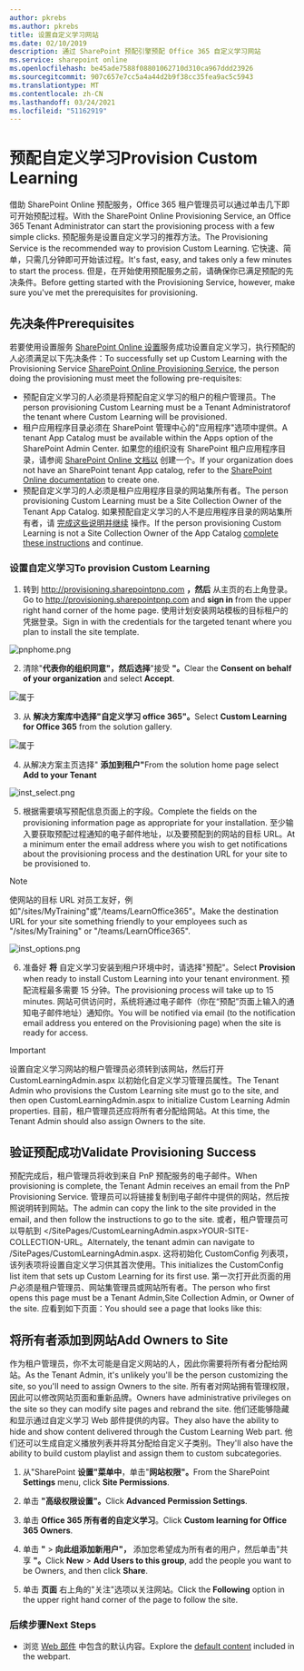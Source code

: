 ```yaml
---
author: pkrebs
ms.author: pkrebs
title: 设置自定义学习网站
ms.date: 02/10/2019
description: 通过 SharePoint 预配引擎预配 Office 365 自定义学习网站
ms.service: sharepoint online
ms.openlocfilehash: be45ade7588f08801062710d310ca967ddd23926
ms.sourcegitcommit: 907c657e7cc5a4a44d2b9f38cc35fea9ac5c5943
ms.translationtype: MT
ms.contentlocale: zh-CN
ms.lasthandoff: 03/24/2021
ms.locfileid: "51162919"
---
```

# <a name="provision-custom-learning"></a><span data-ttu-id="67e8e-103">预配自定义学习</span><span class="sxs-lookup"><span data-stu-id="67e8e-103">Provision Custom Learning</span></span>

<span data-ttu-id="67e8e-104">借助 SharePoint Online 预配服务，Office 365 租户管理员可以通过单击几下即可开始预配过程。</span><span class="sxs-lookup"><span data-stu-id="67e8e-104">With the SharePoint Online Provisioning Service, an Office 365 Tenant Administrator can start the provisioning process with a few simple clicks.</span></span> <span data-ttu-id="67e8e-105">预配服务是设置自定义学习的推荐方法。</span><span class="sxs-lookup"><span data-stu-id="67e8e-105">The Provisioning Service is the recommended way to provision Custom Learning.</span></span> <span data-ttu-id="67e8e-106">它快速、简单，只需几分钟即可开始该过程。</span><span class="sxs-lookup"><span data-stu-id="67e8e-106">It's fast, easy, and takes only a few minutes to start the process.</span></span> <span data-ttu-id="67e8e-107">但是，在开始使用预配服务之前，请确保你已满足预配的先决条件。</span><span class="sxs-lookup"><span data-stu-id="67e8e-107">Before getting started with the Provisioning Service, however, make sure you've met the prerequisites for provisioning.</span></span>

## <a name="prerequisites"></a><span data-ttu-id="67e8e-108">先决条件</span><span class="sxs-lookup"><span data-stu-id="67e8e-108">Prerequisites</span></span>
 
<span data-ttu-id="67e8e-109">若要使用设置服务 [SharePoint Online 设置](https://provisioning.sharepointpnp.com)服务成功设置自定义学习，执行预配的人必须满足以下先决条件：</span><span class="sxs-lookup"><span data-stu-id="67e8e-109">To successfully set up Custom Learning with the Provisioning Service [SharePoint Online Provisioning Service](https://provisioning.sharepointpnp.com), the person doing the provisioning must meet the following pre-requisites:</span></span> 
 
- <span data-ttu-id="67e8e-110">预配自定义学习的人必须是将预配自定义学习的租户的租户管理员。</span><span class="sxs-lookup"><span data-stu-id="67e8e-110">The person provisioning Custom Learning must be a Tenant Administratorof the tenant where Custom Learning will be provisioned.</span></span>  
- <span data-ttu-id="67e8e-111">租户应用程序目录必须在 SharePoint 管理中心的"应用程序"选项中提供。</span><span class="sxs-lookup"><span data-stu-id="67e8e-111">A tenant App Catalog must be available within the Apps option of the SharePoint Admin Center.</span></span> <span data-ttu-id="67e8e-112">如果您的组织没有 SharePoint 租户应用程序目录，请参阅 [SharePoint Online 文档以](/sharepoint/use-app-catalog) 创建一个。</span><span class="sxs-lookup"><span data-stu-id="67e8e-112">If your organization does not have an SharePoint tenant App catalog, refer to the [SharePoint Online documentation](/sharepoint/use-app-catalog) to create one.</span></span>  
- <span data-ttu-id="67e8e-113">预配自定义学习的人必须是租户应用程序目录的网站集所有者。</span><span class="sxs-lookup"><span data-stu-id="67e8e-113">The person provisioning Custom Learning must be a Site Collection Owner of the Tenant App Catalog.</span></span> <span data-ttu-id="67e8e-114">如果预配自定义学习的人不是应用程序目录的网站集所有者，请 [完成这些说明并继续](addappadmin.md) 操作。</span><span class="sxs-lookup"><span data-stu-id="67e8e-114">If the person provisioning Custom Learning is not a Site Collection Owner of the App Catalog [complete these instructions](addappadmin.md) and continue.</span></span> 

### <a name="to-provision-custom-learning"></a><span data-ttu-id="67e8e-115">设置自定义学习</span><span class="sxs-lookup"><span data-stu-id="67e8e-115">To provision Custom Learning</span></span>

1. <span data-ttu-id="67e8e-116">转到 http://provisioning.sharepointpnp.com **，然后** 从主页的右上角登录。</span><span class="sxs-lookup"><span data-stu-id="67e8e-116">Go to http://provisioning.sharepointpnp.com and **sign in** from the upper right hand corner of the home page.</span></span>  <span data-ttu-id="67e8e-117">使用计划安装网站模板的目标租户的凭据登录。</span><span class="sxs-lookup"><span data-stu-id="67e8e-117">Sign in with the  credentials for the targeted tenant where you plan to install the site template.</span></span>

![pnphome.png](media/inst_signin.png)

2. <span data-ttu-id="67e8e-119">清除"**代表你的组织同意"，然后选择**"接受 **"。**</span><span class="sxs-lookup"><span data-stu-id="67e8e-119">Clear the **Consent on behalf of your organization** and select **Accept**.</span></span>

![属于 ](media/inst_perms.png)

3. <span data-ttu-id="67e8e-121">从 **解决方案库中选择"自定义学习 office 365"。**</span><span class="sxs-lookup"><span data-stu-id="67e8e-121">Select **Custom Learning for Office 365** from the solution gallery.</span></span>

![属于 ](media/inst_select.png)

4. <span data-ttu-id="67e8e-123">从解决方案主页选择" **添加到租户"**</span><span class="sxs-lookup"><span data-stu-id="67e8e-123">From the solution home page select **Add to your Tenant**</span></span>

![inst_select.png](media/inst_add.png)

5. <span data-ttu-id="67e8e-125">根据需要填写预配信息页面上的字段。</span><span class="sxs-lookup"><span data-stu-id="67e8e-125">Complete the fields on the provisioning information page as appropriate for your installation.</span></span> <span data-ttu-id="67e8e-126">至少输入要获取预配过程通知的电子邮件地址，以及要预配到的网站的目标 URL。</span><span class="sxs-lookup"><span data-stu-id="67e8e-126">At a minimum enter the email address where you wish to get notifications about the provisioning process and the destination URL for your site to be provisioned to.</span></span>  
> [!NOTE]
> <span data-ttu-id="67e8e-127">使网站的目标 URL 对员工友好，例如"/sites/MyTraining"或"/teams/LearnOffice365"。</span><span class="sxs-lookup"><span data-stu-id="67e8e-127">Make the destination URL for your site something friendly to your employees such as "/sites/MyTraining" or "/teams/LearnOffice365".</span></span>

![inst_options.png](media/inst_options.png)

6. <span data-ttu-id="67e8e-129">准备好 **将** 自定义学习安装到租户环境中时，请选择"预配"。</span><span class="sxs-lookup"><span data-stu-id="67e8e-129">Select **Provision** when ready to install Custom Learning into your tenant environment.</span></span>  <span data-ttu-id="67e8e-130">预配流程最多需要 15 分钟。</span><span class="sxs-lookup"><span data-stu-id="67e8e-130">The provisioning process will take up to 15 minutes.</span></span> <span data-ttu-id="67e8e-131">网站可供访问时，系统将通过电子邮件（你在“预配”页面上输入的通知电子邮件地址）通知你。</span><span class="sxs-lookup"><span data-stu-id="67e8e-131">You will be notified via email (to the notification email address you entered on the Provisioning page) when the site is ready for access.</span></span>

> [!IMPORTANT]
> <span data-ttu-id="67e8e-132">设置自定义学习网站的租户管理员必须转到该网站，然后打开 CustomLearningAdmin.aspx 以初始化自定义学习管理员属性。</span><span class="sxs-lookup"><span data-stu-id="67e8e-132">The Tenant Admin who provisions the Custom Learning site must go to the site, and then open CustomLearningAdmin.aspx to initialize Custom Learning Admin properties.</span></span> <span data-ttu-id="67e8e-133">目前，租户管理员还应将所有者分配给网站。</span><span class="sxs-lookup"><span data-stu-id="67e8e-133">At this time, the Tenant Admin should also assign Owners to the site.</span></span> 

## <a name="validate-provisioning-success"></a><span data-ttu-id="67e8e-134">验证预配成功</span><span class="sxs-lookup"><span data-stu-id="67e8e-134">Validate Provisioning Success</span></span>

<span data-ttu-id="67e8e-135">预配完成后，租户管理员将收到来自 PnP 预配服务的电子邮件。</span><span class="sxs-lookup"><span data-stu-id="67e8e-135">When provisioning is complete, the Tenant Admin receives an email from the PnP Provisioning Service.</span></span> <span data-ttu-id="67e8e-136">管理员可以将链接复制到电子邮件中提供的网站，然后按照说明转到网站。</span><span class="sxs-lookup"><span data-stu-id="67e8e-136">The admin can copy the link to the site provided in the email, and then follow the instructions to go to the site.</span></span> <span data-ttu-id="67e8e-137">或者，租户管理员可以导航到 </SitePages/CustomLearningAdmin.aspx>YOUR-SITE-COLLECTION-URL。</span><span class="sxs-lookup"><span data-stu-id="67e8e-137">Alternately, the tenant admin can navigate to <YOUR-SITE-COLLECTION-URL>/SitePages/CustomLearningAdmin.aspx.</span></span> <span data-ttu-id="67e8e-138">这将初始化 CustomConfig 列表项，该列表项将设置自定义学习供其首次使用。</span><span class="sxs-lookup"><span data-stu-id="67e8e-138">This initializes the CustomConfig list item that sets up Custom Learning for its first use.</span></span> <span data-ttu-id="67e8e-139">第一次打开此页面的用户必须是租户管理员、网站集管理员或网站所有者。</span><span class="sxs-lookup"><span data-stu-id="67e8e-139">The person who first opens this page must be a Tenant Admin,Site Collection Admin, or Owner of the site.</span></span> <span data-ttu-id="67e8e-140">应看到如下页面：</span><span class="sxs-lookup"><span data-stu-id="67e8e-140">You should see a page that looks like this:</span></span> 

## <a name="add-owners-to-site"></a><span data-ttu-id="67e8e-141">将所有者添加到网站</span><span class="sxs-lookup"><span data-stu-id="67e8e-141">Add Owners to Site</span></span>
<span data-ttu-id="67e8e-142">作为租户管理员，你不太可能是自定义网站的人，因此你需要将所有者分配给网站。</span><span class="sxs-lookup"><span data-stu-id="67e8e-142">As the Tenant Admin, it's unlikely you'll be the person customizing the site, so you'll need to assign Owners to the site.</span></span> <span data-ttu-id="67e8e-143">所有者对网站拥有管理权限，因此可以修改网站页面和重新品牌。</span><span class="sxs-lookup"><span data-stu-id="67e8e-143">Owners have administrative privileges on the site so they can modify site pages and rebrand the site.</span></span> <span data-ttu-id="67e8e-144">他们还能够隐藏和显示通过自定义学习 Web 部件提供的内容。</span><span class="sxs-lookup"><span data-stu-id="67e8e-144">They also have the ability to hide and show content delivered through the Custom Learning Web part.</span></span> <span data-ttu-id="67e8e-145">他们还可以生成自定义播放列表并将其分配给自定义子类别。</span><span class="sxs-lookup"><span data-stu-id="67e8e-145">They'll also have the ability to build custom playlist and assign them to custom subcategories.</span></span>  

1. <span data-ttu-id="67e8e-146">从"SharePoint **设置"菜单中**，单击"**网站权限"。**</span><span class="sxs-lookup"><span data-stu-id="67e8e-146">From the SharePoint **Settings** menu, click **Site Permissions**.</span></span>
2. <span data-ttu-id="67e8e-147">单击 **"高级权限设置"。**</span><span class="sxs-lookup"><span data-stu-id="67e8e-147">Click **Advanced Permission Settings**.</span></span>
3. <span data-ttu-id="67e8e-148">单击 **Office 365 所有者的自定义学习**。</span><span class="sxs-lookup"><span data-stu-id="67e8e-148">Click **Custom learning for Office 365 Owners**.</span></span>
4. <span data-ttu-id="67e8e-149">单击 **"**  >  **向此组添加新用户"，** 添加您希望成为所有者的用户，然后单击"共享 **"。**</span><span class="sxs-lookup"><span data-stu-id="67e8e-149">Click **New** > **Add Users to this group**, add the people you want to be Owners, and then click **Share**.</span></span>

8. <span data-ttu-id="67e8e-150">单击 **页面** 右上角的"关注"选项以关注网站。</span><span class="sxs-lookup"><span data-stu-id="67e8e-150">Click the **Following** option in the upper right hand corner of the page to follow the site.</span></span>  

### <a name="next-steps"></a><span data-ttu-id="67e8e-151">后续步骤</span><span class="sxs-lookup"><span data-stu-id="67e8e-151">Next Steps</span></span>
- <span data-ttu-id="67e8e-152">浏览 [Web 部件](sitecontent.md) 中包含的默认内容。</span><span class="sxs-lookup"><span data-stu-id="67e8e-152">Explore the [default content](sitecontent.md) included in the webpart.</span></span>